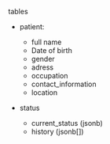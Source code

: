 tables 

- patient:
    - full name  
    - Date of birth
    - gender 
    - adress
    - occupation
    - contact_information
    - location



 - status
    - current_status (jsonb)
    - history (jsonb[])
